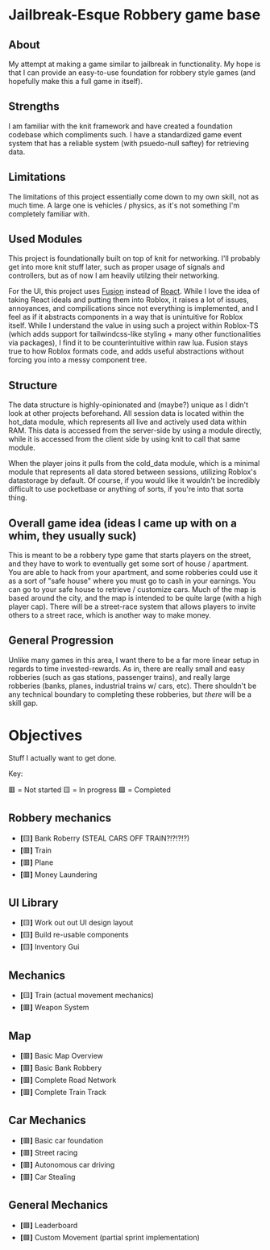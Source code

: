 # Jailbreak-Esque Robbery game base

## About
My attempt at making a game similar to jailbreak in functionality. My hope is that I can provide an easy-to-use foundation for robbery style games (and hopefully make this a full game in itself).

## Strengths
I am familiar with the knit framework and have created a foundation codebase which compliments such. I have a standardized game event system that has a reliable system (with psuedo-null saftey) for retrieving data.

## Limitations
The limitations of this project essentially come down to my own skill, not as much time. A large one is vehicles / physics, as it's not something I'm completely familiar with.

## Used Modules
This project is foundationally built on top of knit for networking. I'll probably get into more knit stuff later, such as proper usage of signals and controllers, but as of now I am heavily utilzing their networking.

For the UI, this project uses [Fusion](https://elttob.uk/Fusion/0.2/) instead of [Roact](https://roblox.github.io/roact/). While I love the idea of taking React ideals and putting them into Roblox, it raises a lot of issues, annoyances, and compilications since not everything is implemented, and I feel as if it abstracts components in a way that is unintuitive for Roblox itself. While I understand the value in using such a project within Roblox-TS (which adds support for tailwindcss-like styling + many other functionalities via packages), I find it to be counterintuitive within raw lua. Fusion stays true to how Roblox formats code, and adds useful abstractions without forcing you into a messy component tree.

## Structure
The data structure is highly-opinionated and (maybe?) unique as I didn't look at other projects beforehand. All session data is located within the hot_data module, which represents all live and actively used data within RAM. This data is accessed from the server-side by using a module directly, while it is accessed from the client side by using knit to call that same module.

When the player joins it pulls from the cold_data module, which is a minimal module that represents all data stored between sessions, utilizing Roblox's datastorage by default. Of course, if you would like it wouldn't be incredibly difficult to use pocketbase or anything of sorts, if you're into that sorta thing.

## Overall game idea (ideas I came up with on a whim, they usually suck)
This is meant to be a robbery type game that starts players on the street, and they have to work to eventually get some sort of house / apartment. You are able to hack from your apartment, and some robberies could use it as a sort of "safe house" where you must go to cash in your earnings. You can go to your safe house to retrieve / customize cars. Much of the map is based around the city, and the map is intended to be quite large (with a high player cap). There will be a street-race system that allows players to invite others to a street race, which is another way to make money. 

## General Progression
Unlike many games in this area, I want there to be a far more linear setup in regards to time invested-rewards. As in, there are really small and easy robberies (such as gas stations, passenger trains), and really large robberies (banks, planes, industrial trains w/ cars, etc). There shouldn't be any technical boundary to completing these robberies, but *there* will be a skill gap.

# Objectives
Stuff I actually want to get done.

Key:

🟥 = Not started
🟨 = In progress
🟩 = Completed

## Robbery mechanics
- **[**🟨**]** Bank Roberry (STEAL CARS OFF TRAIN?!?!?!?)
- **[**🟥**]** Train
- **[**🟥**]** Plane
- **[**🟥**]** Money Laundering
## UI Library
- **[**🟨**]** Work out out UI design layout
- **[**🟨**]** Build re-usable components
- **[**🟨**]** Inventory Gui
## Mechanics
- **[**🟨**]** Train (actual movement mechanics)
- **[**🟥**]** Weapon System
## Map
- **[**🟥**]** Basic Map Overview
- **[**🟥**]** Basic Bank Robbery
- **[**🟥**]** Complete Road Network
- **[**🟥**]** Complete Train Track
## Car Mechanics
- **[**🟥**]** Basic car foundation
- **[**🟥**]** Street racing
- **[**🟥**]** Autonomous car driving
- **[**🟥**]** Car Stealing
## General Mechanics
- **[**🟩**]** Leaderboard
- **[**🟩**]** Custom Movement (partial sprint implementation)